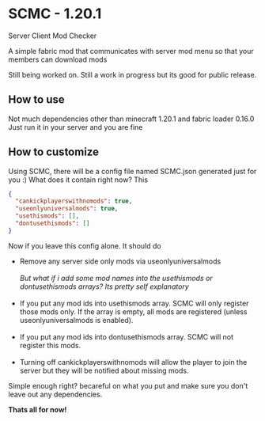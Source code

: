 # SCMC - 1.20.1
Server Client Mod Checker 

A simple fabric mod that communicates with server mod menu so that your members can download mods

Still being worked on. Still a work in progress but its good for public release.

## How to use
Not much dependencies other than minecraft 1.20.1 and fabric loader 0.16.0
Just run it in your server and you are fine
## How to customize
Using SCMC, there will be a config file named SCMC.json generated just for you :)
What does it contain right now?
This 
```json
{
  "cankickplayerswithnomods": true,
  "useonlyuniversalmods": true,
  "usethismods": [],
  "dontusethismods": []
}
```
Now if you leave this config alone. It should do
* Remove any server side only mods via useonlyuniversalmods
<br><br>*But what if i add some mod names into the usethismods or dontusethismods arrays?
Its pretty self explanatory*
<br><br>
* If you put any mod ids into usethismods array. SCMC will only register those mods only. If the array is empty, all mods are registered (unless useonlyuniversalmods is enabled).
<br><br>
* If you put any mod ids into dontusethismods array. SCMC will not register this mods.
<br><br>
* Turning off cankickplayerswithnomods will allow the player to join the server but they will be notified about missing mods.

Simple enough right? becareful on what you put and make sure you don't leave out any dependencies.

**Thats all for now!** 